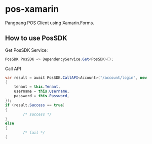 # pos-xamarin
Pangpang POS Client using Xamarin.Forms.

## How to use PosSDK

Get PosSDK Service:
```C#
PosSDK PosSDK => DependencyService.Get<PosSDK>();
```

Call API
```C#
var result = await PosSDK.CallAPI<Account>("/account/login", new
{
    tenant = this.Tenant,
    username = this.Username,
    password = this.Password,
});
if (result.Success == true)
{
        /* success */
}
else
{
        /* fail */
{
```
